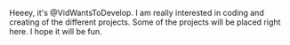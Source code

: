 Heeey, it's @VidWantsToDevelop.
I am really interested in coding and creating of the different projects.
Some of the projects will be placed right here.
I hope it will be fun.
